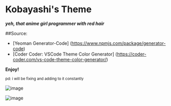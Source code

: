 # Kobayashi's Theme

***yeh, that anime girl programmer with red hair***

##Source:

- [Yeoman Generator-Code] (https://www.npmjs.com/package/generator-code)
- [Coder Coder: VSCode Theme Color Generator] (https://coder-coder.com/vs-code-theme-color-generator/)

**Enjoy!**

<sup>pd: i will be fixing and adding to it constantly</sup>

![image](https://user-images.githubusercontent.com/19736985/201509502-09cb6f0e-929b-4fe9-9176-e1741f212f07.png)

![image](https://user-images.githubusercontent.com/19736985/201509778-81bb94dc-feb8-4dd1-955a-8f88bc95b71f.png)
